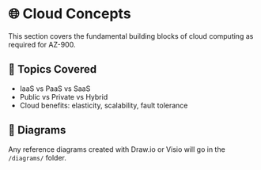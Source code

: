 # 🌐 Cloud Concepts

This section covers the fundamental building blocks of cloud computing as required for AZ-900.

## 🔑 Topics Covered

- IaaS vs PaaS vs SaaS
- Public vs Private vs Hybrid
- Cloud benefits: elasticity, scalability, fault tolerance

## 📸 Diagrams

Any reference diagrams created with Draw.io or Visio will go in the `/diagrams/` folder.
